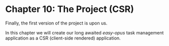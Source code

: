 # Chapter 10: The Project (CSR)

Finally, the first version of the project is upon us.

In this chapter we will create our long awaited _easy-opus_ task management application as a CSR (client-side rendered) application.
